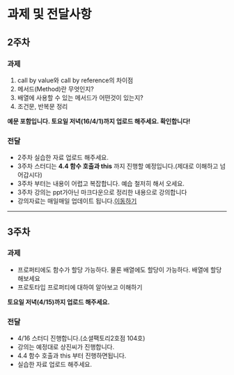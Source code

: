 # 과제 및 전달사항
## 2주차
### 과제
1. call by value와 call by reference의 차이점
2. 메서드(Method)란 무엇인지?
3. 배열에 사용할 수 있는 메서드가 어떤것이 있는지?
4. 조건문, 반복문 정리

**예문 포함입니다. 토요일 저녁(16/4/1)까지 업로드 해주세요. 확인합니다!**
### 전달
* 2주차 실습한 자료 업로드 해주세요.
* 3주차 스터디는 **4.4 함수 호출과 this** 까지 진행할 예정입니다.(제대로 이해하고 넘어갑시다)
* 3주차 부터는 내용이 어렵고 복잡합니다. 예습 철저히 해서 오세요.
* 3주차 강의는 ppt가아닌 마크다운으로 정리한 내용으로 강의합니다
* 강의자료는 매일매일 업데이트 됩니다.[이동하기](https://github.com/yiheechan/javascriptStudy/tree/master/%EA%B0%95%EC%9D%98%EC%9E%90%EB%A3%8C/chapter4)

_ _ _

## 3주차
### 과제
* 프로퍼티에도 함수가 할당 가능하다. 물론 배열에도 할당이 가능하다. 배열에 할당해보세요
* 프로토타입 프로퍼티에 대하여 알아보고 이해하기

**토요일 저녁(4/15)까지 업로드 해주세요.**

### 전달
* 4/16 스터디 진행합니다.(소셜팩토리2호점 104호)
* 강의는 예정대로 상진씨가 진행합니다.
* 4.4 함수 호출과 this 부터 진행하면됩니다.
* 실습한 자료 업로드 해주세요.
